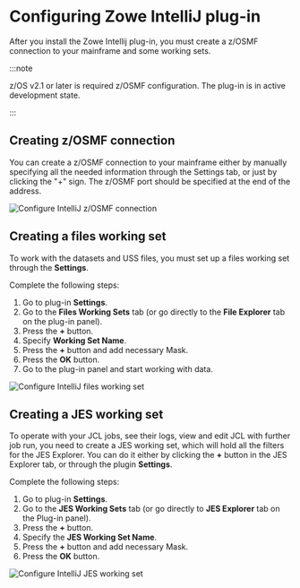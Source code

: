# Configuring Zowe IntelliJ plug-in

After you install the Zowe Intellij plug-in, you must create a z/OSMF connection to your mainframe and some working sets. 

:::note

z/OS v2.1 or later is required z/OSMF configuration. The plug-in is in active development state. 

:::

## Creating z/OSMF connection 

You can create a z/OSMF connection to your mainframe either by manually specifying all the needed information through the Settings tab, or just by clicking the "+" sign. The z/OSMF port should be specified at the end of the address. 

![Configure IntelliJ z/OSMF connection](/v2.4.x/images/intellij/intellij-configure.gif)

## Creating a files working set

To work with the datasets and USS files, you must set up a files working set through the **Settings**. 

Complete the following steps:

1. Go to plug-in **Settings**. 
2. Go to the **Files Working Sets** tab (or go directly to the **File Explorer** tab on the plug-in panel). 
3. Press the **+** button.
4. Specify **Working Set Name**. 
5. Press the **+** button and add necessary Mask. 
6. Press the **OK** button. 
7. Go to the plug-in panel and start working with data. 

![Configure IntelliJ files working set](/v2.4.x/images/intellij/intellij-files-working-set.gif)

## Creating a JES working set

To operate with your JCL jobs, see their logs, view and edit JCL with further job run, you need to create a JES working set, which will hold all the filters for the JES Explorer. You can do it either by clicking the **+** button in the JES Explorer tab, or through the plugin **Settings**.  

Complete the following steps:

1. Go to plug-in **Settings**. 
2. Go to the **JES Working Sets** tab (or go directly to **JES Explorer** tab on the Plug-in panel). 
3. Press the **+** button.
4. Specify the **JES Working Set Name**. 
5. Press the **+** button and add necessary Mask. 
6. Press the **OK** button.

![Configure IntelliJ JES working set](/v2.4.x/images/intellij/intellij-jes-working-set.gif)
